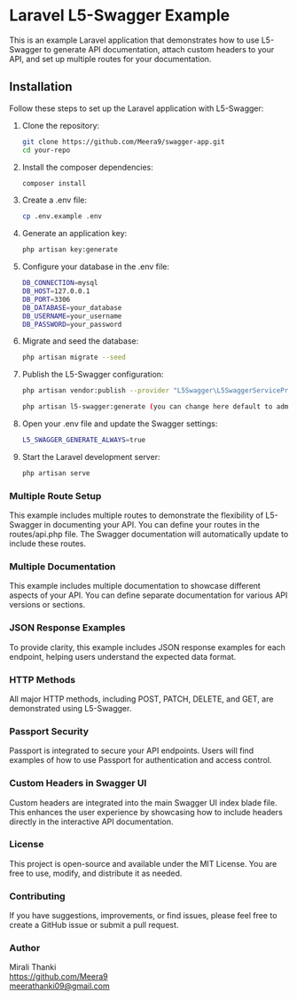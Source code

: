 # Laravel L5-Swagger Example

This is an example Laravel application that demonstrates how to use L5-Swagger to generate API documentation, attach custom headers to your API, and set up multiple routes for your documentation.

## Installation

Follow these steps to set up the Laravel application with L5-Swagger:

1. Clone the repository:
   ```bash
   git clone https://github.com/Meera9/swagger-app.git
   cd your-repo

2. Install the composer dependencies:
   ```bash
   composer install

3. Create a .env file:
   ```bash   
   cp .env.example .env

4. Generate an application key:
   ```bash
   php artisan key:generate


5. Configure your database in the .env file:
   ```bash
   DB_CONNECTION=mysql
   DB_HOST=127.0.0.1
   DB_PORT=3306
   DB_DATABASE=your_database
   DB_USERNAME=your_username
   DB_PASSWORD=your_password


6. Migrate and seed the database:
   ```bash
   php artisan migrate --seed

7. Publish the L5-Swagger configuration:
   ```bash
   php artisan vendor:publish --provider "L5Swagger\L5SwaggerServiceProvider"

   php artisan l5-swagger:generate (you can change here default to admin ---> config/l5-swagger.php file)

8. Open your .env file and update the Swagger settings:
   ```bash
   L5_SWAGGER_GENERATE_ALWAYS=true

9. Start the Laravel development server:
   ```bash
   php artisan serve

### Multiple Route Setup
This example includes multiple routes to demonstrate the flexibility of L5-Swagger in documenting your API. You can define your routes in the routes/api.php file. The Swagger documentation will automatically update to include these routes.

### Multiple Documentation
This example includes multiple documentation to showcase different aspects of your API. You can define separate documentation for various API versions or sections.

### JSON Response Examples
To provide clarity, this example includes JSON response examples for each endpoint, helping users understand the expected data format.

### HTTP Methods
All major HTTP methods, including POST, PATCH, DELETE, and GET, are demonstrated using L5-Swagger.

### Passport Security
Passport is integrated to secure your API endpoints. Users will find examples of how to use Passport for authentication and access control.

### Custom Headers in Swagger UI
Custom headers are integrated into the main Swagger UI index blade file. This enhances the user experience by showcasing how to include headers directly in the interactive API documentation.

### License
This project is open-source and available under the MIT License. You are free to use, modify, and distribute it as needed.

### Contributing
If you have suggestions, improvements, or find issues, please feel free to create a GitHub issue or submit a pull request.

### Author
Mirali Thanki <br/>
https://github.com/Meera9 <br/>
meerathanki09@gmail.com
